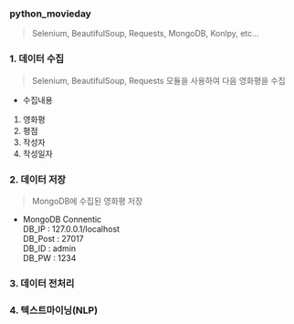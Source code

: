 ### python_movieday
> Selenium, BeautifulSoup, Requests, MongoDB, Konlpy, etc...

### 1. 데이터 수집
> Selenium, BeautifulSoup, Requests 모듈을 사용하여 다음 영화평을 수집

- 수집내용
1. 영화평  
2. 평점  
3. 작성자  
4. 작성일자  

### 2. 데이터 저장
> MongoDB에 수집된 영화평 저장
- MongoDB Connentic  
DB_IP : 127.0.0.1/localhost  
DB_Post : 27017  
DB_ID : admin  
DB_PW : 1234  

### 3. 데이터 전처리

### 4. 텍스트마이닝(NLP)
